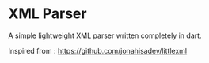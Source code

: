 # XML Parser

A simple lightweight XML parser written completely in dart.

Inspired from : https://github.com/jonahisadev/littlexml
